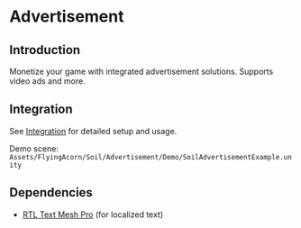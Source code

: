 # Advertisement

## Introduction

Monetize your game with integrated advertisement solutions. Supports video ads and more.

## Integration

See [Integration](Integration.md) for detailed setup and usage.

Demo scene: `Assets/FlyingAcorn/Soil/Advertisement/Demo/SoilAdvertisementExample.unity`

## Dependencies

- <a href="https://github.com/pnarimani/RTLTMPro/" target="_blank">RTL Text Mesh Pro</a> (for localized text)